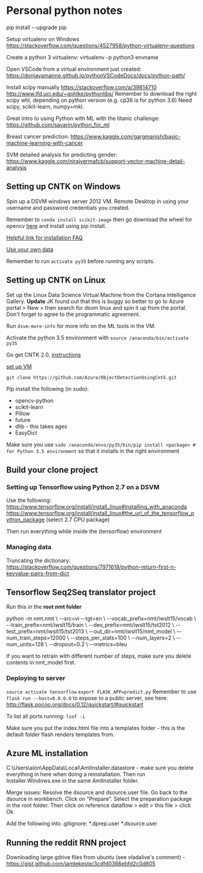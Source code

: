 # Personal python notes

pip install --upgrade pip

Setup virtualenv on Windows
https://stackoverflow.com/questions/4527958/python-virtualenv-questions

Create a python 3 virtualenv:
virtualenv -p python3 envname

Open VSCode from a virtual environment just created:
https://donjayamanne.github.io/pythonVSCodeDocs/docs/python-path/

Install scipy manually 
https://stackoverflow.com/a/39814710
http://www.lfd.uci.edu/~gohlke/pythonlibs/
Remember to download the right scipy whl, depending on python version (e.g. cp36 is for python 3.6)
Need scipy, scikit-learn, numpy+mkl. 

Great intro to using Python with ML with the titanic challenge:
https://github.com/savarin/python_for_ml

Breast cancer prediction:
https://www.kaggle.com/gargmanish/basic-machine-learning-with-cancer

SVM detailed analysis for predicting gender:
https://www.kaggle.com/nirajvermafcb/support-vector-machine-detail-analysis

## Setting up CNTK on Windows

Spin up a DSVM windows server 2012 VM. Remote Desktop in using your username and password credentials you created. 

Remember to `conda install scikit-image` then go download the wheel for opencv [here](http://www.lfd.uci.edu/~gohlke/pythonlibs/) and install using pip install. 

[Helpful link for installation FAQ](https://catinthemorning.wordpress.com/2017/02/12/install-cntk-on-windows/)

[Use your own data](https://docs.microsoft.com/en-us/cognitive-toolkit/Object-Detection-using-Fast-R-CNN#train-on-your-own-data)

Remember to run `activate py35` before running any scripts. 

## Setting up CNTK on Linux

Set up the Linux Data Science Virtual Machine from the Cortana Intelligence Gallery. **Update** JK found out that this is buggy so better to go to Azure portal > New > then search for dsvm linux and spin it up from the portal. Don't forget to agree to the programmatic agreement. 

Run `dsvm-more-info` for more info on the ML tools in the VM.

Activate the python 3.5 environment with `source /anaconda/bin/activate py35`

Go get CNTK 2.0, [instructions](https://docs.microsoft.com/en-us/cognitive-toolkit/Setup-Linux-Python)

[set up VM](https://docs.microsoft.com/en-us/azure/machine-learning/machine-learning-data-science-linux-dsvm-intro)

`git clone https://github.com/Azure/ObjectDetectionUsingCntk.git`

Pip install the following (in sudo): 

- opencv-python
- scikit-learn
- Pillow
- future
- dlib - this takes ages
- EasyDict

Make sure you use `sudo /anaconda/envs/py35/bin/pip install <package> # for Python 3.5 environment` so that it installs in the right environment

## Build your clone project 

### Setting up Tensorflow using Python 2.7 on a DSVM

Use the following:
https://www.tensorflow.org/install/install_linux#installing_with_anaconda
https://www.tensorflow.org/install/install_linux#the_url_of_the_tensorflow_python_package (select 2.7 CPU package)

Then run everything while inside the (tensorflow) environment

### Managing data

Truncating the dictionary: 
https://stackoverflow.com/questions/7971618/python-return-first-n-keyvalue-pairs-from-dict

## Tensorflow Seq2Seq translator project

Run this in the **root nmt folder**

python -m nmt.nmt \ --src=vi --tgt=en \ --vocab_prefix=nmt/iwslt15/vocab \ --train_prefix=nmt/iwslt15/train \ --dev_prefix=nmt/iwslt15/tst2012 \ --test_prefix=nmt/iwslt15/tst2013 \ --out_dir=nmt/iwslt15/nmt_model \ --num_train_steps=12000 \ --steps_per_stats=100 \ --num_layers=2 \ --num_units=128 \ --dropout=0.2 \ --metrics=bleu

If you want to retrain with different number of steps, make sure you delete contents in nmt_model first.

### Deploying to server
`source activate tensorflow`
`export FLASK_APP=predict.py`
Remember to use `flask run --host=0.0.0.0` to expose to a public server, see here: http://flask.pocoo.org/docs/0.12/quickstart/#quickstart

To list all ports running:
`lsof -i`

Make sure you put the index.html file into a templates folder - this is the default folder flash renders templates from.

## Azure ML installation
C:\Users\alon\AppData\Local\AmlInstaller\.datastore - make sure you delete everything in here when doing a reinstallation. Then run 
Installer.Windows.exe in the same AmlInstaller folder.

Merge issues:
Resolve the dsource and dsource.user file. Go back to the dsource in workbench. Click on "Prepare". Select the preparation package in the root folder. Then click on reference dataflow > edit > this file > click Ok

Add the following into .gitignore:
*.dprep.user
*.dsource.user

## Running the reddit RNN project
Downloading large gdrive files from ubuntu (see vladalive's comment) - https://gist.github.com/iamtekeste/3cdfd0366ebfd2c0d805
